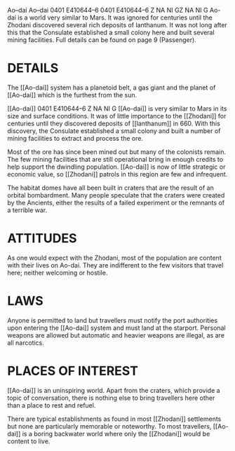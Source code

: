 Ao–dai Ao–dai 0401 E410644–6 0401 E410644–6 Z NA NI GZ NA NI G Ao-dai is a world very similar to Mars. It was ignored for centuries until the Zhodani discovered several rich deposits of lanthanum. It was not long after this that the Consulate established a small colony here and built several mining facilities. Full details can be found on page 9 (Passenger).
# DETAILS

The [[Ao-dai]] system has a planetoid belt, a gas giant and the planet of [[Ao-dai]] which is the furthest from the sun.

[[Ao-dai]] 0401 E410644–6 Z NA NI G [[Ao-dai]] is very similar to Mars in its size and surface conditions. It was of little importance to the [[Zhodani]] for centuries until they discovered deposits of [[lanthanum]] in 660. With this discovery, the Consulate established a small colony and built a number of mining facilities to extract and process the ore.

Most of the ore has since been mined out but many of the colonists remain. The few mining facilities that are still operational bring in enough credits to help support the dwindling population. [[Ao-dai]] is now of little strategic or economic value, so [[Zhodani]] patrols in this region are few and infrequent.

The habitat domes have all been built in craters that are the result of an orbital bombardment. Many people speculate that the craters were created by the Ancients, either the results of a failed experiment or the remnants of a terrible war.

# ATTITUDES

As one would expect with the Zhodani, most of the population are content with their lives on Ao-dai. They are indifferent to the few visitors that travel here; neither welcoming or hostile.

# LAWS

Anyone is permitted to land but travellers must notify the port authorities upon entering the [[Ao-dai]] system and must land at the starport. Personal weapons are allowed but automatic and heavier weapons are illegal, as are all narcotics.

# PLACES OF INTEREST

[[Ao-dai]] is an uninspiring world. Apart from the craters, which provide a topic of conversation, there is nothing else to bring travellers here other than a place to rest and refuel.

There are typical establishments as found in most [[Zhodani]] settlements but none are particularly memorable or noteworthy. To most travellers, [[Ao-dai]] is a boring backwater world where only the [[Zhodani]] would be content to live.
